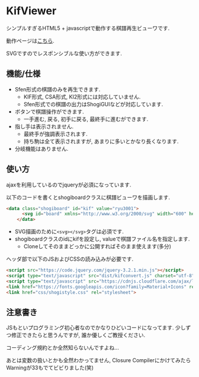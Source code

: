 # KifViewer
シンプルすぎるHTML5 + javascriptで動作する棋譜再生ビューワです. 

動作ページは[こちら](https://tkgstrator.github.io/kifviewer/).

SVGですのでレスポンシブルな使い方ができます.

## 機能/仕様
- Sfen形式の棋譜のみを再生できます.
  - KIF形式, CSA形式, KI2形式には対応していません.
  - Sfen形式での棋譜の出力はShogiGUIなどが対応しています.
- ボタンで棋譜操作ができます.
  - 一手進む, 戻る, 初手に戻る, 最終手に進むができます.
- 指し手は表示されません.
  - 最終手が強調表示されます.
  - 持ち駒は全て表示されますが, あまりに多いとかなり長くなります.
- 分岐機能はありません.

## 使い方
ajaxを利用しているのでjqueryが必須になっています.

以下のコードを書くとshogiboardクラスに棋譜ビューワを描画します.

```html
<data class="shogiboard" id="kif" value="ryu3001">
      <svg id="board" xmlns="http://www.w3.org/2000/svg" width="600" height="550" viewBox="0, 0, 600, 550"></svg>
    </data>
```

- SVG描画のために`<svg></svg>`タグは必須です.
- shogiboardクラスのidにkifを設定し, valueで棋譜ファイル名を指定します.
  - Cloneしてそのままどっかに公開すればそのまま使えます(多分)

ヘッダ部で以下のJSおよびCSSの読み込みが必要です.

```html
<script src="https://code.jquery.com/jquery-3.2.1.min.js"></script>
<script type="text/javascript" src="dist/kifconvert.js" charset="utf-8"></script>
<script type="text/javascript" src="https://cdnjs.cloudflare.com/ajax/libs/snap.svg/0.4.1/snap.svg.js"></script>
<link href="https://fonts.googleapis.com/icon?family=Material+Icons" rel="stylesheet">
<link href="css/shogistyle.css" rel="stylesheet">
```

  ## 注意書き
  JSもといプログラミング初心者なのでかなりひどいコードになってます. 少しずつ修正できたらと思うんですが, 誰か優しくご教授ください.
  
  コーディング規約とか全然知らないんですよね...
  
  あとは変数の扱いとかも全然わかってません, Closure CompilerにかけてみたらWarningが33もでてビビりました(笑)
